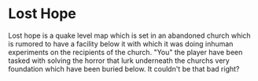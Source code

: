 # Lost Hope 

Lost hope is a quake level map which is set in an abandoned church which is rumored to have a facility below it with which it was doing inhuman experiments on the recipients of the church. "You" the player have been tasked with solving the horror that lurk underneath the churchs very foundation which have been buried below. It couldn't be that bad right?


